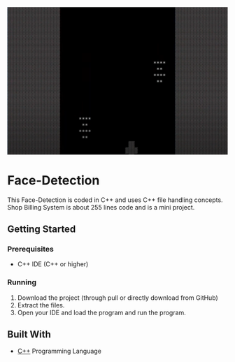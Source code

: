 

![logo](https://github.com/mumal885/Car-Game/blob/main/car%20game.png)
# Face-Detection
This Face-Detection is coded in C++ and uses C++ file handling concepts.
Shop Billing System is about 255 lines code and is a mini project.

## Getting Started

### Prerequisites

* C++ IDE (C++ or higher)

### Running

1. Download the project (through pull or directly download from GitHub)
2. Extract the files.
3. Open your IDE and load the program and run the program.

## Built With

* [C++](https://www.geeksforgeeks.org/c-plus-plus/)  Programming Language 
